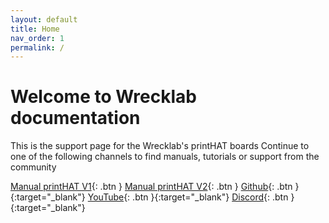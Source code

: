 ```yaml
---
layout: default
title: Home
nav_order: 1
permalink: /
---
```


# Welcome to Wrecklab documentation

This is the support page for the Wrecklab's printHAT boards
Continue to one of the following channels to find manuals, tutorials or support from the community


[Manual printHAT V1](/phatv1){: .btn }
[Manual printHAT V2](/phatv2){: .btn }
[Github](https://github.com/wreck-lab){: .btn }{:target="_blank"}
[YouTube](https://www.youtube.com/channel/UCr8c4zjJT7NnsBhNiCOiJDA){: .btn }{:target="_blank"}
[Discord](https://discord.com/){: .btn }{:target="_blank"}
